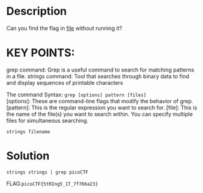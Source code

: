 # Description

Can you find the flag in [file](strings) without running it?

# KEY POINTS:
grep command:
Grep is a useful command to search for matching patterns in a file.
strings command:
Tool that searches through binary data to find and display sequences of printable characters

The command Syntax:
`grep [options] pattern [files]` <br>
[options]: These are command-line flags that modify the behavior of grep.
[pattern]: This is the regular expression you want to search for.
[file]: This is the name of the file(s) you want to search within. You can specify multiple files for simultaneous searching.

`strings filename`

 # Solution
 `strings strings | grep picoCTF`

FLAG:`picoCTF{5tRIng5_1T_7f766a23}`
